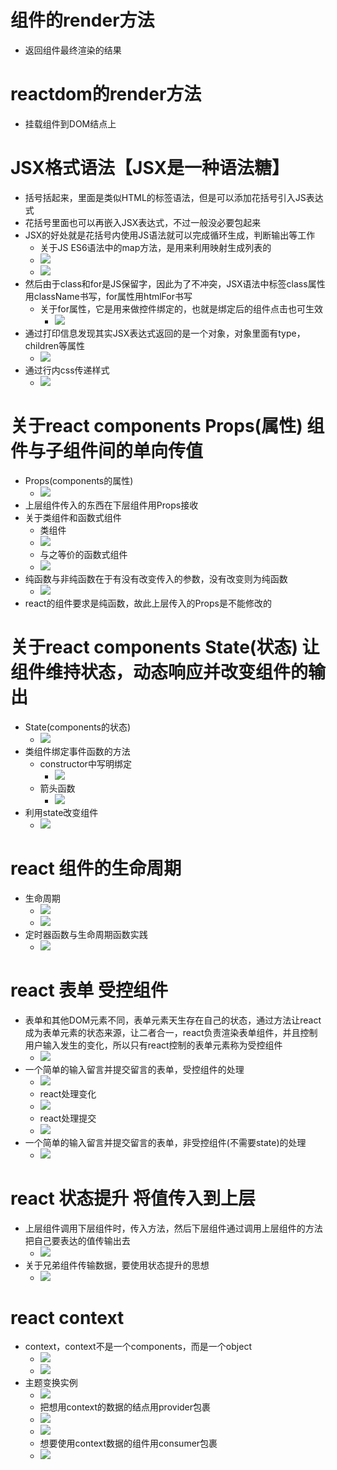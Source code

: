 # 组件的render方法
- 返回组件最终渲染的结果
# reactdom的render方法
- 挂载组件到DOM结点上

# JSX格式语法【JSX是一种语法糖】
- 括号括起来，里面是类似HTML的标签语法，但是可以添加花括号引入JS表达式
- 花括号里面也可以再嵌入JSX表达式，不过一般没必要包起来
- JSX的好处就是花括号内使用JS语法就可以完成循环生成，判断输出等工作
  - 关于JS ES6语法中的map方法，是用来利用映射生成列表的
  - ![](images/2022-08-17-11-18-33.png)
  - ![](images/2022-08-17-11-20-38.png)
- 然后由于class和for是JS保留字，因此为了不冲突，JSX语法中标签class属性用className书写，for属性用htmlFor书写
  - 关于for属性，它是用来做控件绑定的，也就是绑定后的组件点击也可生效
    - ![](images/2022-08-17-11-25-17.png)
- 通过打印信息发现其实JSX表达式返回的是一个对象，对象里面有type，children等属性
  - ![](images/2022-08-17-11-31-31.png)
- 通过行内css传递样式
  - ![](images/2022-08-17-12-35-08.png)

# 关于react components Props(属性) 组件与子组件间的单向传值
- Props(components的属性)
  - ![](images/2022-08-17-11-34-56.png)
- 上层组件传入的东西在下层组件用Props接收
- 关于类组件和函数式组件
  - 类组件
  - ![](images/2022-08-17-11-44-26.png)
  - 与之等价的函数式组件
  - ![](images/2022-08-17-11-45-47.png)
- 纯函数与非纯函数在于有没有改变传入的参数，没有改变则为纯函数
  - ![](images/2022-08-17-11-46-56.png)
- react的组件要求是纯函数，故此上层传入的Props是不能修改的

# 关于react components State(状态) 让组件维持状态，动态响应并改变组件的输出
- State(components的状态)
  - ![](images/2022-08-17-11-51-04.png)
- 类组件绑定事件函数的方法
  - constructor中写明绑定
    - ![](images/2022-08-17-11-57-00.png)
  - 箭头函数
    - ![](images/2022-08-17-11-57-26.png)
- 利用state改变组件
  - ![](images/2022-08-17-11-59-34.png)

# react 组件的生命周期
- 生命周期
  - ![](images/2022-08-17-12-00-48.png)
  - ![](images/2022-08-17-12-02-04.png)
- 定时器函数与生命周期函数实践
  - ![](images/2022-08-17-12-06-23.png)

# react 表单 受控组件
- 表单和其他DOM元素不同，表单元素天生存在自己的状态，通过方法让react成为表单元素的状态来源，让二者合一，react负责渲染表单组件，并且控制用户输入发生的变化，所以只有react控制的表单元素称为受控组件
  - ![](images/2022-08-17-12-09-34.png)
- 一个简单的输入留言并提交留言的表单，受控组件的处理
  - ![](images/2022-08-17-12-13-50.png)
  - react处理变化
  - ![](images/2022-08-17-12-15-41.png)
  - react处理提交
  - ![](images/2022-08-17-12-17-17.png)
- 一个简单的输入留言并提交留言的表单，非受控组件(不需要state)的处理
  - ![](images/2022-08-17-12-20-54.png)

# react 状态提升 将值传入到上层
- 上层组件调用下层组件时，传入方法，然后下层组件通过调用上层组件的方法把自己要表达的值传输出去
  - ![](images/2022-08-17-12-25-56.png)
- 关于兄弟组件传输数据，要使用状态提升的思想
  - ![](images/2022-08-17-12-28-21.png)

# react context
- context，context不是一个components，而是一个object
  - ![](images/2022-08-17-12-29-36.png)
  - ![](images/2022-08-17-12-31-10.png)
- 主题变换实例
  - ![](images/2022-08-17-12-36-05.png)
  - 把想用context的数据的结点用provider包裹
  - ![](images/2022-08-17-12-37-39.png)
  - ![](images/2022-08-17-12-37-01.png)
  - 想要使用context数据的组件用consumer包裹
  - ![](images/2022-08-17-12-39-38.png)